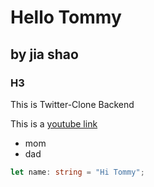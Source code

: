 # Hello Tommy
## by jia shao
### H3
This is Twitter-Clone Backend

This is a [youtube link](https://youtube.com)
- mom
- dad

```ts
let name: string = "Hi Tommy";
```
